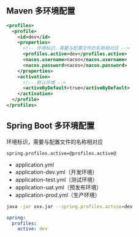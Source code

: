 ## Maven 多环境配置

```xml
<profiles>
  <profile>
    <id>dev</id>
    <properties>
      <!-- 环境标识，需要与配置文件的名称相对应 -->
      <profiles.active>dev</profiles.active>
      <nacos.username>nacos</nacos.username>
      <nacos.password>nacos</nacos.password>
    </properties>
    <activation>
      <!-- 默认环境 -->
      <activeByDefault>true</activeByDefault>
    </activation>
  </profile>
</profiles>
```

## Spring Boot 多环境配置

环境标识，需要与配置文件的名称相对应

```properties
spring.profiles.active=@profiles.active@
```

- application.yml
- application-dev.yml（开发环境）
- application-test.yml（测试环境）
- application-uat.yml（预发布环境）
- application-prod.yml（生产环境）

```bash
java -jar xxx.jar --spring.profiles.actvie=dev
```

 ```yml
 spring:
   profiles:
     active: dev
 ```